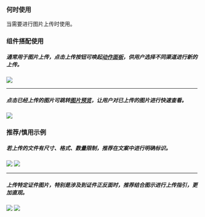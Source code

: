 

### 何时使用

当需要进行图片上传时使用。

### 组件搭配使用

##### 通常用于图片上传，点击上传按钮可唤起[动作面板](./action-sheet)，供用户选择不同渠道进行新的上传。

<div class="item">
  <img src="https://oteam-tdesign-1258344706.cos.ap-guangzhou.myqcloud.com/site/design/mobile-guide/Upload%201.png" />
</div>

<hr />

##### 点击已经上传的图片可跳转[图片预览](./image-viewer)，让用户对已上传的图片进行快速查看。

<div class="item">
  <img src="https://oteam-tdesign-1258344706.cos.ap-guangzhou.myqcloud.com/site/design/mobile-guide/Upload%202.png" />
</div>



### 推荐/慎用示例

##### 若上传的文件有尺寸、格式、数量限制，推荐在文案中进行明确标识。

<div class="item">
  <img src="https://oteam-tdesign-1258344706.cos.ap-guangzhou.myqcloud.com/site/design/mobile-guide/Upload%203.png" />
  <img class="tag" src="https://oteam-tdesign-1258344706.cos.ap-guangzhou.myqcloud.com/site/doc/good.png" />
</div>

<hr />

##### 上传特定证件图片，特别是涉及到证件正反面时，推荐结合图示进行上传指引，更加直观。

<div class="legend">
  <div class="item">
    <img src="https://oteam-tdesign-1258344706.cos.ap-guangzhou.myqcloud.com/site/design/mobile-guide/Upload%204.png" />
    <img class="tag" src="https://oteam-tdesign-1258344706.cos.ap-guangzhou.myqcloud.com/site/doc/good.png" />
  </div>
</div>


